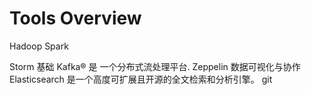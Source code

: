 # Tools Overview

Hadoop
Spark

Storm 基础
Kafka® 是 一个分布式流处理平台.
Zeppelin 数据可视化与协作
Elasticsearch 是一个高度可扩展且开源的全文检索和分析引擎。
git

